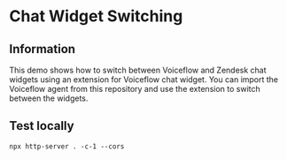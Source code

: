 # Chat Widget Switching

## Information
This demo shows how to switch between Voiceflow and Zendesk chat widgets using an extension for Voiceflow chat widget.
You can import the Voiceflow agent from this repository and use the extension to switch between the widgets.

## Test locally
`npx http-server . -c-1 --cors`

